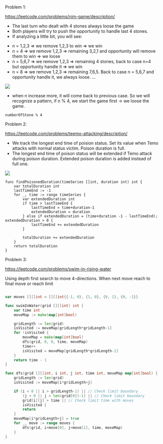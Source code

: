Problem 1:

https://leetcode.com/problems/nim-game/description/

 - The last turn who dealt with 4 stones always loose the game
 - Both players will try to push the opportunity to handle last 4 stones.
 - If analyzing a little bit, you will see:
 
 + n = 1,2,3 => we remove 1,2,3 to win => we win
 + n = 4 => we remove 1,2,3 => remaining 3,2,1 and opportunity will remove them to win => we loose
 + n = 5,6,7 => we remove 1,2,3 => remaining 4 stones, back to case n=4 but opportunity handle it => we win
 + n = 8 => we remove 1,2,3 => remaining 7,6,5. Back to case n = 5,6,7 and opportunity handle it, we always loose.
 ...
 
![](https://image.ibb.co/gKUjOS/Screen_Shot_2018_03_06_at_10_09_34_PM.png)
 
 - when n increase more, it will come back to previous case. So we will recognize a pattern, if n % 4, we start the game first -> we loose the game.
 
 

```
numberOfStone % 4
```

Problem 2:

https://leetcode.com/problems/teemo-attacking/description/

 - We track the longest end time of poision status. Set its value when Temo attacks with normal status victim. Poison duration is full.
 - The longest end time of poison status will be extended if Temo attack during poison duration. Extended poison duration is added instead of full one.

![](https://image.ibb.co/eayNTS/Screen_Shot_2018_03_07_at_12_05_16_AM.png)

```
func findPoisonedDuration(timeSeries []int, duration int) int {
    var totalDuration int
    lastTimeEnd := -1
    for _, time := range timeSeries {
        var extendedDuration int
        if time > lastTimeEnd {
            lastTimeEnd = time+duration-1
            extendedDuration = duration
        } else if extendedDuration = (time+duration -1 - lastTimeEnd); extendedDuration > 0 {
            lastTimeEnd += extendedDuration
        }
        
        totalDuration += extendedDuration
    }
    return totalDuration
}
```

Problem 3:

https://leetcode.com/problems/swim-in-rising-water

Using depth first search to move 4-directions. When next move reach to final move or reach limit 

```go

var moves [][]int = [][]int{{-1, 0}, {1, 0}, {0, 1}, {0, -1}}

func swimInWater(grid [][]int) int {
	var time int
	moveMap := make(map[int]bool)

	gridLength := len(grid)
	isVisited := moveMap[gridLength*gridLength-1]
	for !isVisited {
		moveMap = make(map[int]bool)
		dfs(grid, 0, 0, time, moveMap)
		time++
		isVisited = moveMap[gridLength*gridLength-1]
	}
	return time - 1
}

func dfs(grid [][]int, i int, j int, time int, moveMap map[int]bool) {
	gridLength := len(grid)
	isVisited := moveMap[i*gridLength+j]

	if (i < 0 || i > gridLength-1) || // Check limit boundary
		(j < 0 || j > len(grid[0])-1) || // Check limit boundary
		grid[i][j] > time || // Check limit time with moves
		isVisited {
		return
	}
	moveMap[i*gridLength+j] = true
	for _, move := range moves {
		dfs(grid, i+move[0], j+move[1], time, moveMap)
	}
}
```
